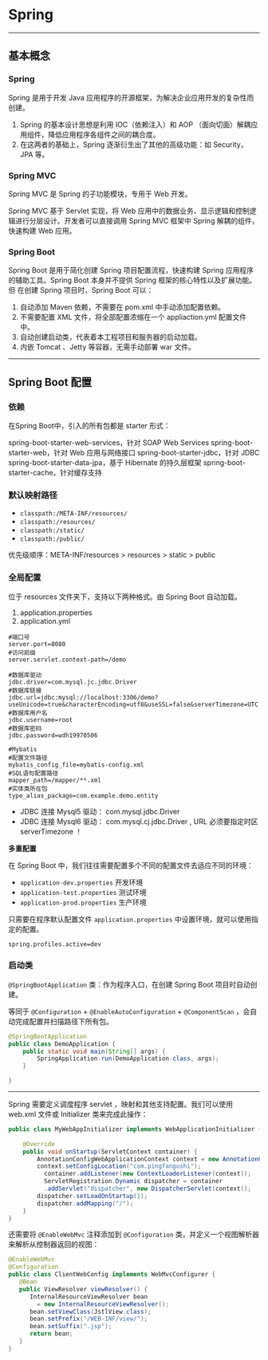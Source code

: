 # Spring

---

## 基本概念

### Spring

Spring 是用于开发 Java 应用程序的开源框架，为解决企业应用开发的复杂性而创建。

1. Spring 的基本设计思想是利用 IOC（依赖注入）和 AOP （面向切面）解耦应用组件，降低应用程序各组件之间的耦合度。
2. 在这两者的基础上，Spring 逐渐衍生出了其他的高级功能：如 Security，JPA 等。

### Spring MVC

Spring MVC 是 Spring 的子功能模块，专用于 Web 开发。

Spring MVC 基于 Servlet 实现，将 Web 应用中的数据业务、显示逻辑和控制逻辑进行分层设计。开发者可以直接调用 Spring MVC 框架中 Spring 解耦的组件，快速构建 Web 应用。

### Spring Boot

Spring Boot 是用于简化创建 Spring 项目配置流程，快速构建 Spring 应用程序的辅助工具。Spring Boot 本身并不提供 Spring 框架的核心特性以及扩展功能。但 在创建 Spring 项目时，Spring Boot 可以：

1. 自动添加 Maven 依赖，不需要在 pom.xml 中手动添加配置依赖。
2. 不需要配置 XML 文件，将全部配置浓缩在一个 appliaction.yml 配置文件中。
3. 自动创建启动类，代表着本工程项目和服务器的启动加载。
4. 内嵌 Tomcat 、Jetty 等容器，无需手动部署 war 文件。

---

## Spring Boot 配置

### 依赖

在Spring Boot中，引入的所有包都是 starter 形式：

spring-boot-starter-web-services，针对 SOAP Web Services
spring-boot-starter-web，针对 Web 应用与网络接口
spring-boot-starter-jdbc，针对 JDBC
spring-boot-starter-data-jpa，基于 Hibernate 的持久层框架
spring-boot-starter-cache，针对缓存支持


### 默认映射路径

- `classpath:/META-INF/resources/`
- `classpath:/resources/`
- `classpath:/static/` 
- `classpath:/public/`

优先级顺序：META-INF/resources > resources > static > public


### 全局配置

位于 resources 文件夹下，支持以下两种格式。由 Spring Boot 自动加载。

1. application.properties
2. application.yml

```properties
#端口号
server.port=8080
#访问前缀
server.servlet.context-path=/demo

#数据库驱动
jdbc.driver=com.mysql.jc.jdbc.Driver
#数据库链接
jdbc.url=jdbc:mysql://localhost:3306/demo?useUnicode=true&characterEncoding=utf8&useSSL=false&serverTimezone=UTC
#数据库用户名
jdbc.username=root
#数据库密码
jdbc.password=wdh19970506

#Mybatis
#配置文件路径
mybatis_config_file=mybatis-config.xml
#SQL语句配置路径
mapper_path=/mapper/**.xml
#实体类所在包
type_alias_package=com.example.demo.entity
```

- JDBC 连接 Mysql5 驱动： com.mysql.jdbc.Driver
- JDBC 连接 Mysql6 驱动： com.mysql.cj.jdbc.Driver , URL 必须要指定时区 serverTimezone ！


**多重配置**

在 Spring Boot 中，我们往往需要配置多个不同的配置文件去适应不同的环境：

- `application-dev.properties` 开发环境
- `application-test.properties` 测试环境
- `application-prod.properties` 生产环境

只需要在程序默认配置文件 `application.properties` 中设置环境，就可以使用指定的配置。

```properties
spring.profiles.active=dev
```

### 启动类


 `@SpringBootApplication` 类：作为程序入口，在创建 Spring Boot 项目时自动创建。

 等同于 `@Configuration` + `@EnableAutoConfiguration` + `@ComponentScan` ，会自动完成配置并扫描路径下所有包。

```java
@SpringBootApplication
public class DemoApplication {
    public static void main(String[] args) {
        SpringApplication.run(DemoApplication.class, args);
    }

}
```

---

Spring 需要定义调度程序 servlet ，映射和其他支持配置。我们可以使用 web.xml 文件或 Initializer 类来完成此操作：

```java
public class MyWebAppInitializer implements WebApplicationInitializer {
  
    @Override
    public void onStartup(ServletContext container) {
        AnnotationConfigWebApplicationContext context = new AnnotationConfigWebApplicationContext();
        context.setConfigLocation("com.pingfangushi");
          container.addListener(new ContextLoaderListener(context));
          ServletRegistration.Dynamic dispatcher = container
          .addServlet("dispatcher", new DispatcherServlet(context));
        dispatcher.setLoadOnStartup(1);
        dispatcher.addMapping("/");
    }
}
```
还需要将 `@EnableWebMvc` 注释添加到 `@Configuration` 类，并定义一个视图解析器来解析从控制器返回的视图：

```java
@EnableWebMvc
@Configuration
public class ClientWebConfig implements WebMvcConfigurer { 
   @Bean
   public ViewResolver viewResolver() {
      InternalResourceViewResolver bean
        = new InternalResourceViewResolver();
      bean.setViewClass(JstlView.class);
      bean.setPrefix("/WEB-INF/view/");
      bean.setSuffix(".jsp");
      return bean;
   }
}
```










